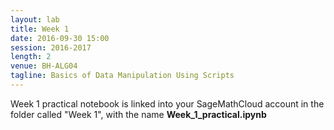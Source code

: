 ```yaml
---
layout: lab
title: Week 1
date: 2016-09-30 15:00
session: 2016-2017
length: 2
venue: BH-ALG04
tagline: Basics of Data Manipulation Using Scripts
---
```


Week 1 practical notebook is linked into your SageMathCloud account in the folder called "Week 1", with the name **Week_1_practical.ipynb**

